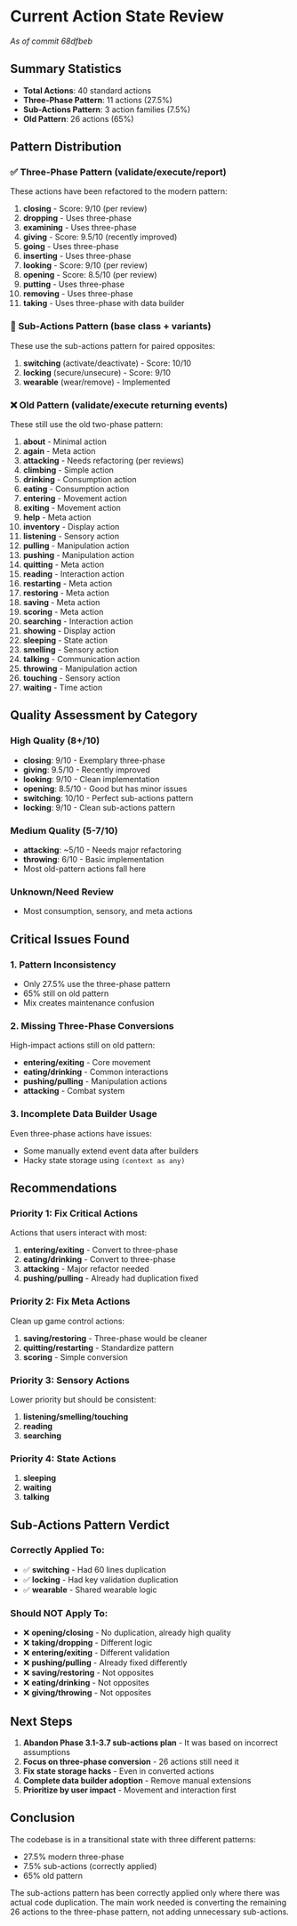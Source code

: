 # Current Action State Review
*As of commit 68dfbeb*

## Summary Statistics
- **Total Actions**: 40 standard actions
- **Three-Phase Pattern**: 11 actions (27.5%)
- **Sub-Actions Pattern**: 3 action families (7.5%)
- **Old Pattern**: 26 actions (65%)

## Pattern Distribution

### ✅ Three-Phase Pattern (validate/execute/report)
These actions have been refactored to the modern pattern:
1. **closing** - Score: 9/10 (per review)
2. **dropping** - Uses three-phase
3. **examining** - Uses three-phase
4. **giving** - Score: 9.5/10 (recently improved)
5. **going** - Uses three-phase
6. **inserting** - Uses three-phase
7. **looking** - Score: 9/10 (per review)
8. **opening** - Score: 8.5/10 (per review)
9. **putting** - Uses three-phase
10. **removing** - Uses three-phase
11. **taking** - Uses three-phase with data builder

### 🔄 Sub-Actions Pattern (base class + variants)
These use the sub-actions pattern for paired opposites:
1. **switching** (activate/deactivate) - Score: 10/10
2. **locking** (secure/unsecure) - Score: 9/10
3. **wearable** (wear/remove) - Implemented

### ❌ Old Pattern (validate/execute returning events)
These still use the old two-phase pattern:
1. **about** - Minimal action
2. **again** - Meta action
3. **attacking** - Needs refactoring (per reviews)
4. **climbing** - Simple action
5. **drinking** - Consumption action
6. **eating** - Consumption action
7. **entering** - Movement action
8. **exiting** - Movement action
9. **help** - Meta action
10. **inventory** - Display action
11. **listening** - Sensory action
12. **pulling** - Manipulation action
13. **pushing** - Manipulation action
14. **quitting** - Meta action
15. **reading** - Interaction action
16. **restarting** - Meta action
17. **restoring** - Meta action
18. **saving** - Meta action
19. **scoring** - Meta action
20. **searching** - Interaction action
21. **showing** - Display action
22. **sleeping** - State action
23. **smelling** - Sensory action
24. **talking** - Communication action
25. **throwing** - Manipulation action
26. **touching** - Sensory action
27. **waiting** - Time action

## Quality Assessment by Category

### High Quality (8+/10)
- **closing**: 9/10 - Exemplary three-phase
- **giving**: 9.5/10 - Recently improved
- **looking**: 9/10 - Clean implementation
- **opening**: 8.5/10 - Good but has minor issues
- **switching**: 10/10 - Perfect sub-actions pattern
- **locking**: 9/10 - Clean sub-actions pattern

### Medium Quality (5-7/10)
- **attacking**: ~5/10 - Needs major refactoring
- **throwing**: 6/10 - Basic implementation
- Most old-pattern actions fall here

### Unknown/Need Review
- Most consumption, sensory, and meta actions

## Critical Issues Found

### 1. Pattern Inconsistency
- Only 27.5% use the three-phase pattern
- 65% still on old pattern
- Mix creates maintenance confusion

### 2. Missing Three-Phase Conversions
High-impact actions still on old pattern:
- **entering/exiting** - Core movement
- **eating/drinking** - Common interactions
- **pushing/pulling** - Manipulation actions
- **attacking** - Combat system

### 3. Incomplete Data Builder Usage
Even three-phase actions have issues:
- Some manually extend event data after builders
- Hacky state storage using `(context as any)`

## Recommendations

### Priority 1: Fix Critical Actions
Actions that users interact with most:
1. **entering/exiting** - Convert to three-phase
2. **eating/drinking** - Convert to three-phase
3. **attacking** - Major refactor needed
4. **pushing/pulling** - Already had duplication fixed

### Priority 2: Fix Meta Actions
Clean up game control actions:
1. **saving/restoring** - Three-phase would be cleaner
2. **quitting/restarting** - Standardize pattern
3. **scoring** - Simple conversion

### Priority 3: Sensory Actions
Lower priority but should be consistent:
1. **listening/smelling/touching**
2. **reading**
3. **searching**

### Priority 4: State Actions
1. **sleeping**
2. **waiting**
3. **talking**

## Sub-Actions Pattern Verdict

### Correctly Applied To:
- ✅ **switching** - Had 60 lines duplication
- ✅ **locking** - Had key validation duplication
- ✅ **wearable** - Shared wearable logic

### Should NOT Apply To:
- ❌ **opening/closing** - No duplication, already high quality
- ❌ **taking/dropping** - Different logic
- ❌ **entering/exiting** - Different validation
- ❌ **pushing/pulling** - Already fixed differently
- ❌ **saving/restoring** - Not opposites
- ❌ **eating/drinking** - Not opposites
- ❌ **giving/throwing** - Not opposites

## Next Steps

1. **Abandon Phase 3.1-3.7 sub-actions plan** - It was based on incorrect assumptions
2. **Focus on three-phase conversion** - 26 actions still need it
3. **Fix state storage hacks** - Even in converted actions
4. **Complete data builder adoption** - Remove manual extensions
5. **Prioritize by user impact** - Movement and interaction first

## Conclusion

The codebase is in a transitional state with three different patterns:
- 27.5% modern three-phase
- 7.5% sub-actions (correctly applied)
- 65% old pattern

The sub-actions pattern has been correctly applied only where there was actual code duplication. The main work needed is converting the remaining 26 actions to the three-phase pattern, not adding unnecessary sub-actions.